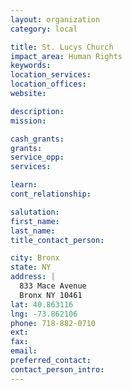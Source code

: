 ```yaml
---
layout: organization
category: local

title: St. Lucys Church
impact_area: Human Rights
keywords: 
location_services: 
location_offices: 
website: 

description: 
mission: 

cash_grants: 
grants: 
service_opp: 
services: 

learn: 
cont_relationship: 

salutation: 
first_name: 
last_name: 
title_contact_person: 

city: Bronx
state: NY
address: |
  833 Mace Avenue     
  Bronx NY 10461
lat: 40.863116
lng: -73.862106
phone: 718-882-0710
ext: 
fax: 
email: 
preferred_contact: 
contact_person_intro: 
---
```

